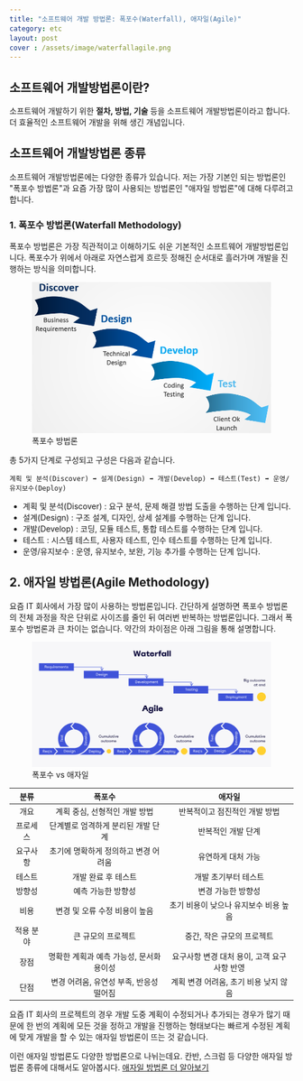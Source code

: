 ```yaml
---
title: "소프트웨어 개발 방법론: 폭포수(Waterfall), 애자일(Agile)"
category: etc
layout: post
cover : /assets/image/waterfallagile.png
---
```



## 소프트웨어 개발방법론이란?

소프트웨어 개발하기 위한 **절차, 방법, 기술** 등을 소프트웨어 개발방법론이라고 합니다. 더 효율적인 소프트웨어 개발을 위해 생긴 개념입니다.

## 소프트웨어 개발방법론 종류
소프트웨어 개발방법론에는 다양한 종류가 있습니다. 저는 가장 기본인 되는 방법론인 "폭포수 방법론"과 요즘 가장 많이 사용되는 방법론인 "애자일 방법론"에 대해 다루려고 합니다.

### 1. 폭포수 방법론(Waterfall Methodology)
폭포수 방법론은 가장 직관적이고 이해하기도 쉬운 기본적인 소프트웨어 개발방법론입니다. 폭포수가 위에서 아래로 자연스럽게 흐르듯 정해진 순서대로 흘러가며 개발을 진행하는 방식을 의미합니다.
<figure>
<img src="/assets/image/waterfall.png" alt="폭포수 방법론">
<figcaption>폭포수 방법론</figcaption>
</figure>

총 5가지 단계로 구성되고 구성은 다음과 같습니다.

`계획 및 분석(Discover) ➡️ 설계(Design) ➡️ 개발(Develop) ➡️ 테스트(Test) ➡️ 운영/유지보수(Deploy)`

- 계획 및 분석(Discover) :	요구 분석, 문제 해결 방법 도출을 수행하는 단계 입니다.
- 설계(Design) :	구조 설계, 디자인, 상세 설계를 수행하는 단계 입니다.
- 개발(Develop) :	코딩, 모듈 테스트, 통합 테스트를 수행하는 단계 입니다.
- 테스트 :	시스템 테스트, 사용자 테스트, 인수 테스트를 수행하는 단계 입니다.
- 운영/유지보수 :    운영, 유지보수, 보완, 기능 추가를 수행하는 단계 입니다.

## 2. 애자일 방법론(Agile Methodology)
요즘 IT 회사에서 가장 많이 사용하는 방법론입니다. 간단하게 설명하면 폭포수 방법론의 전체 과정을 작은 단위로 사이즈를 줄인 뒤 여러번 반복하는 방법론입니다. 그래서 폭포수 방법론과 큰 차이는 없습니다. 약간의 차이점은 아래 그림을 통해 설명합니다.

<figure>
<img src="/assets/image/waterfallagile.png" alt="폭포수 vs 애자일">
<figcaption>폭포수 vs 애자일</figcaption>
</figure>


<div class="table-wrapper" markdown="block">

|분류|폭포수|애자일|
|:-:|:-:|:-:|
|개요|계획 중심, 선형적인 개발 방법|반복적이고 점진적인 개발 방법|
|프로세스|단계별로 엄격하게 분리된 개발 단계|반복적인 개발 단계|
|요구사항|초기에 명확하게 정의하고 변경 어려움|유연하게 대처 가능|
|테스트|개발 완료 후 테스트|개발 초기부터 테스트|
|방향성|예측 가능한 방향성|	변경 가능한 방향성|
|비용|변경 및 오류 수정 비용이 높음|초기 비용이 낮으나 유지보수 비용 높음|
|적용 분야|	큰 규모의 프로젝트|중간, 작은 규모의 프로젝트|
|장점|명확한 계획과 예측 가능성, 문서화 용이성|요구사항 변경 대처 용이, 고객 요구사항 반영|
|단점|변경 어려움, 유연성 부족, 반응성 떨어짐|계획 변경 어려움, 초기 비용 낮지 않음|

</div>


요즘 IT 회사의 프로젝트의 경우 개발 도중 계획이 수정되거나 추가되는 경우가 많기 때문에 한 번의 계획에 모든 것을 정하고 개발을 진행하는 형태보다는 빠르게 수정된 계획에 맞게 개발을 할 수 있는 애자일 방법론이 뜨는 것 같습니다.

이런 애자일 방법론도 다양한 방법론으로 나뉘는데요. 칸반, 스크럼 등 다양한 애자일 방법론 종류에 대해서도 알아봅시다. [애자일 방법론 더 알아보기](https:shindonghyeo.github.io/)